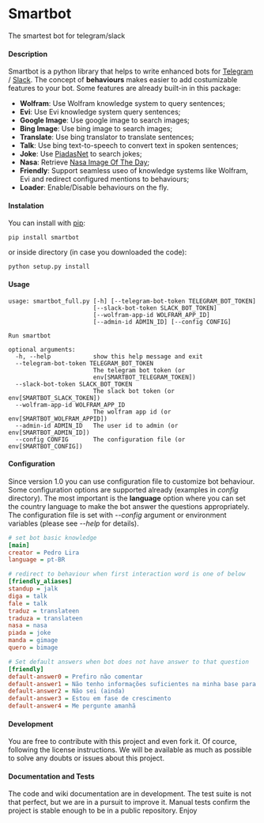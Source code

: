 # Smartbot
The smartest bot for telegram/slack


#### Description
Smartbot is a python library that helps to write enhanced bots for [Telegram](https://telegram.org/) / [Slack](https://slack.com/).
The concept of **behaviours** makes easier to add costumizable features to your bot. Some features are already built-in in this package:
- **Wolfram**: Use Wolfram knowledge system to query sentences; 
- **Evi**: Use Evi knowledge system query sentences;
- **Google Image**: Use google image to search images;
- **Bing Image**: Use bing image to search images;
- **Translate**: Use bing translator to translate sentences;
- **Talk**: Use bing text-to-speech to convert text in spoken sentences;
- **Joke**: Use [PiadasNet](http://piadasnet.com) to search jokes;
- **Nasa**: Retrieve [Nasa Image Of The Day](http://apod.nasa.gov/apod/astropix.html);
- **Friendly**: Support seamless useo of knowledge systems like Wolfram, Evi and redirect configured mentions to behaviours;
- **Loader**: Enable/Disable behaviours on the fly.


#### Instalation

You can install with [pip](https://github.com/pypa/pip):
```
pip install smartbot
```
or inside directory (in case you downloaded the code):
```
python setup.py install
```

#### Usage

```
usage: smartbot_full.py [-h] [--telegram-bot-token TELEGRAM_BOT_TOKEN]
                        [--slack-bot-token SLACK_BOT_TOKEN]
                        [--wolfram-app-id WOLFRAM_APP_ID]
                        [--admin-id ADMIN_ID] [--config CONFIG]

Run smartbot

optional arguments:
  -h, --help            show this help message and exit
  --telegram-bot-token TELEGRAM_BOT_TOKEN
                        The telegram bot token (or
                        env[SMARTBOT_TELEGRAM_TOKEN])
  --slack-bot-token SLACK_BOT_TOKEN
                        The slack bot token (or env[SMARTBOT_SLACK_TOKEN])
  --wolfram-app-id WOLFRAM_APP_ID
                        The wolfram app id (or env[SMARTBOT_WOLFRAM_APPID])
  --admin-id ADMIN_ID   The user id to admin (or env[SMARTBOT_ADMIN_ID])
  --config CONFIG       The configuration file (or env[SMARTBOT_CONFIG])
```

#### Configuration
Since version 1.0 you can use configuration file to customize bot behaviour. Some configuration options are supported already (examples in *config* directory). The most important is the **language** option where you can set the country language to make the bot answer the questions appropriately. The configuration file is set with *--config* argument or environment variables (please see *--help* for details).

```ini
# set bot basic knowledge
[main]
creator = Pedro Lira
language = pt-BR

# redirect to behaviour when first interaction word is one of below
[friendly_aliases]
standup = jalk
diga = talk
fale = talk
traduz = translateen
traduza = translateen
nasa = nasa
piada = joke
manda = gimage
quero = bimage

# Set default answers when bot does not have answer to that question
[friendly]
default-answer0 = Prefiro não comentar
default-answer1 = Não tenho informações suficientes na minha base para responder
default-answer2 = Não sei (ainda)
default-answer3 = Estou em fase de crescimento
default-answer4 = Me pergunte amanhã
```

#### Development
You are free to contribute with this project and even fork it. Of cource, following the license instructions. We will be available as much as possible to solve any doubts or issues about this project.

#### Documentation and Tests
The code and wiki documentation are in development.
The test suite is not that perfect, but we are in a pursuit to improve it. Manual tests confirm the project is stable enough to be in a public repository. Enjoy
